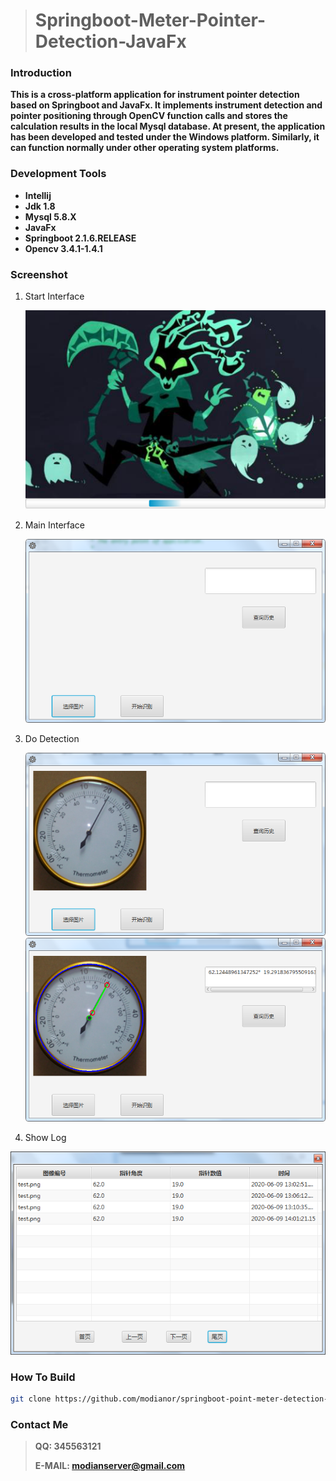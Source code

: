 > # Springboot-Meter-Pointer-Detection-JavaFx
>

### Introduction

**This is a cross-platform application for instrument pointer detection based on Springboot and JavaFx. It implements instrument detection and pointer positioning through OpenCV function calls and stores the calculation results in the local Mysql database. At present, the application has been developed and tested under the Windows platform. Similarly, it can function normally under other operating system platforms.**



### Development Tools

- **Intellij**
- **Jdk 1.8**
- **Mysql 5.8.X**
- **JavaFx** 
- **Springboot 2.1.6.RELEASE**
- **Opencv 3.4.1-1.4.1**



### Screenshot

1. Start Interface

   ![image-20200609135928083](Springboot-Meter-Pointer-Detection-JavaFx.assets/image-20200609135928083.png)

2. Main Interface

   <img src="Springboot-Meter-Pointer-Detection-JavaFx.assets/image-20200609135945605.png" alt="image-20200609135945605" style="zoom: 75%;" />

3. Do Detection

   <img src="Springboot-Meter-Pointer-Detection-JavaFx.assets/image-20200609140058720.png" alt="image-20200609140058720" style="zoom:75%;" />

   <img src="Springboot-Meter-Pointer-Detection-JavaFx.assets/image-20200609140131900.png" alt="image-20200609140131900" style="zoom:75%;" />

4. Show Log

<img src="Springboot-Meter-Pointer-Detection-JavaFx.assets/image-20200609140157002.png" alt="image-20200609140157002" style="zoom:80%;" />

### How To Build

```bash
git clone https://github.com/modianor/springboot-point-meter-detection-javafx.git
```



### Contact Me

> **QQ:	345563121**
>
> **E-MAIL:	modianserver@gmail.com**